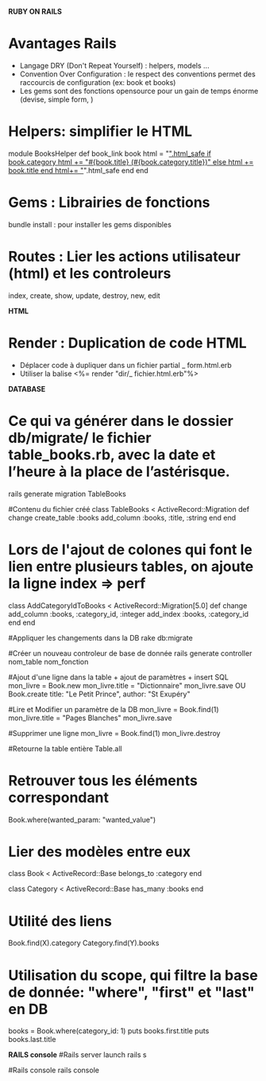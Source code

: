 **RUBY ON RAILS**
# Avantages Rails
- Langage DRY (Don't Repeat Yourself) : helpers, models ...
- Convention Over Configuration : le respect des conventions permet des raccourcis de configuration (ex: book et books)
- Les gems sont des fonctions opensource pour un gain de temps énorme (devise, simple form, )

# Helpers: simplifier le HTML
module BooksHelper
  def book_link book
    html = "<a href='/books/#{book.id}'>".html_safe
    if book.category
        html += "#{book.title} (#{book.category.title})"
    else
        html += book.title
    end
    html+= "</a>".html_safe
  end
end

# Gems : Librairies de fonctions
bundle install : pour installer les gems disponibles

# Routes : Lier les actions utilisateur (html) et les controleurs
index, create, show, update, destroy, new, edit

**HTML**
# Render : Duplication de code HTML
- Déplacer code à dupliquer dans un fichier partial _ form.html.erb
- Utiliser la balise <%= render "dir/_ fichier.html.erb"%> 

**DATABASE**
# Ce qui va générer dans le dossier db/migrate/ le fichier   table_books.rb, avec la date et l’heure à la place de l’astérisque.
rails generate migration TableBooks

#Contenu du fichier créé
class TableBooks < ActiveRecord::Migration
  def change
    create_table :books
    add_column :books, :title, :string
  end
end

# Lors de l'ajout de colones qui font le lien entre plusieurs tables, on ajoute la ligne index => perf
class AddCategoryIdToBooks < ActiveRecord::Migration[5.0]
  def change
    add_column :books, :category_id, :integer
    add_index :books, :category_id
  end
end

#Appliquer les changements dans la DB
rake db:migrate

#Créer un nouveau controleur de base de donnée
rails generate controller nom_table nom_fonction

#Ajout d'une ligne dans la table + ajout de paramètres + insert SQL
mon_livre = Book.new
mon_livre.title = "Dictionnaire"
mon_livre.save
OU
Book.create title: "Le Petit Prince", author: "St Exupéry"

#Lire et Modifier un paramètre de la DB
mon_livre = Book.find(1)
mon_livre.title = "Pages Blanches"
mon_livre.save

#Supprimer une ligne
mon_livre = Book.find(1)
mon_livre.destroy

#Retourne la table entière
Table.all

# Retrouver tous les éléments correspondant
Book.where(wanted_param: "wanted_value")

# Lier des modèles entre eux
class Book < ActiveRecord::Base
  belongs_to :category
end

class Category < ActiveRecord::Base
  has_many :books
end
# Utilité des liens
Book.find(X).category
Category.find(Y).books

# Utilisation du scope, qui filtre la base de donnée: "where", "first" et "last" en DB
books = Book.where(category_id: 1)
puts books.first.title
puts books.last.title

**RAILS console**
#Rails server launch
rails s

#Rails console
rails console
